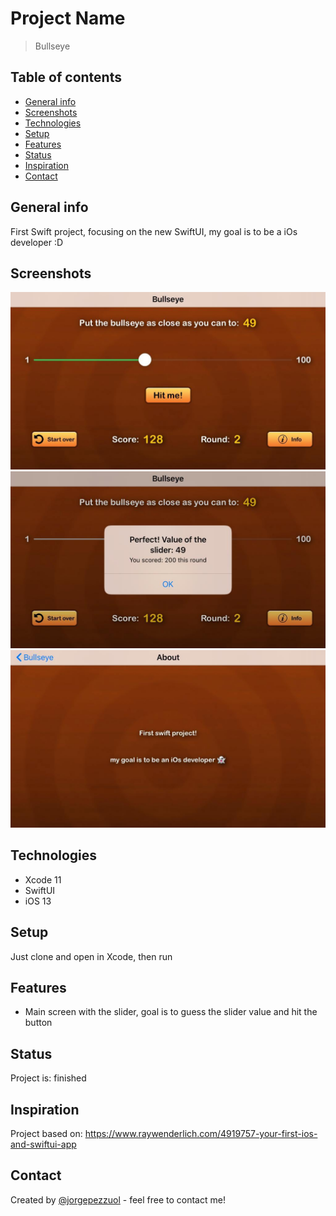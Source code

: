 # Project Name
> Bullseye

## Table of contents
* [General info](#general-info)
* [Screenshots](#screenshots)
* [Technologies](#technologies)
* [Setup](#setup)
* [Features](#features)
* [Status](#status)
* [Inspiration](#inspiration)
* [Contact](#contact)

## General info
First Swift project, focusing on the new SwiftUI, my goal is to be a iOs developer :D

## Screenshots
![Main Screen](./img/main.jpeg)
![Main Screen](./img/main2.jpeg)
![Info Screen](./img/info.jpeg)

## Technologies
* Xcode 11
* SwiftUI
* iOS 13

## Setup
Just clone and open in Xcode, then run

## Features
* Main screen with the slider, goal is to guess the slider value and hit the button

## Status
Project is: finished

## Inspiration
Project based on: https://www.raywenderlich.com/4919757-your-first-ios-and-swiftui-app

## Contact
Created by [@jorgepezzuol](https://www.linkedin.com/in/jorge-pezzuol/) - feel free to contact me!
